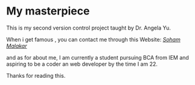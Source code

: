 # My masterpiece
This is my second version control project taught by Dr. Angela Yu.

When i get famous , you can contact me through this Website: [*Soham Malakar*](https://cybergeeksm.github.io/Personal-Site/)

and as for about me, I am currently a student pursuing BCA from IEM and aspiring to be a coder an web developer by the time I am 22.

Thanks for reading this.
